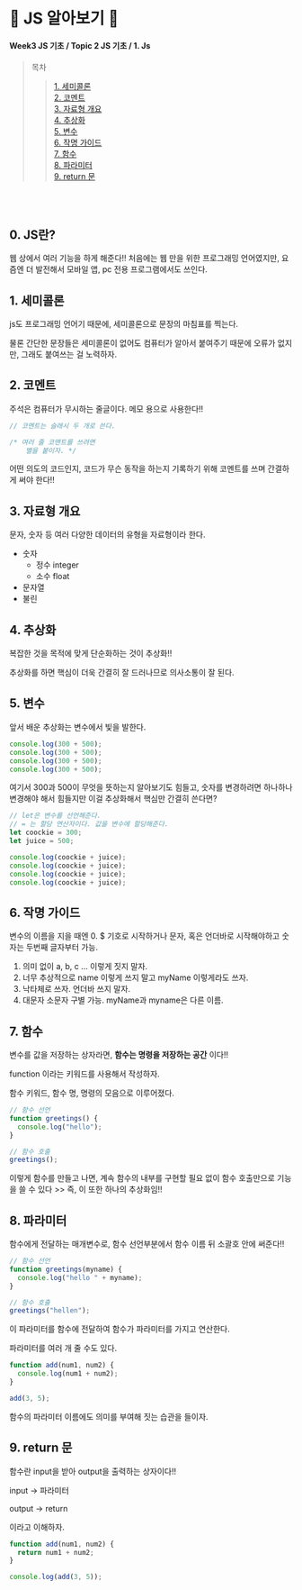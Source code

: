 # 🥑 JS 알아보기 🥑

#### Week3 JS 기초 / Topic 2 JS 기초 / 1. Js

> 목차
>
> > [1. 세미콜론](#1-세미콜론)<br> [2. 코멘트](#2-코멘트)<br> [3. 자료형 개요](#3-자료형-개요)<br> [4. 추상화](#4-추상화)<br> [5. 변수](#5-변수)<br> [6. 작명 가이드](#6-작명-가이드)<br> [7. 함수](#7-함수)<br> [8. 파라미터](#8-파라미터)<br> [9. return 문](#9-return-문)<br>

<br><br>

## 0. JS란?

웹 상에서 여러 기능을 하게 해준다!! 처음에는 웹 만을 위한 프로그래밍 언어였지만, 요즘엔 더 발전해서 모바일 앱, pc 전용 프로그램에서도 쓰인다.

## 1. 세미콜론

js도 프로그래밍 언어기 때문에, 세미콜론으로 문장의 마침표를 찍는다.

물론 간단한 문장들은 세미콜론이 없어도 컴퓨터가 알아서 붙여주기 때문에 오류가 없지만, 그래도 붙여쓰는 걸 노력하자.

## 2. 코멘트

주석은 컴퓨터가 무시하는 줄글이다. 메모 용으로 사용한다!!

```js
// 코멘트는 슬래시 두 개로 쓴다.

/* 여러 줄 코맨트를 쓰려면
    별을 붙이자. */
```

어떤 의도의 코드인지, 코드가 무슨 동작을 하는지 기록하기 위해 코멘트를 쓰며 간결하게 써야 한다!!

## 3. 자료형 개요

문자, 숫자 등 여러 다양한 데이터의 유형을 자료형이라 한다.

- 숫자
  - 정수 integer
  - 소수 float
- 문자열
- 불린

## 4. 추상화

복잡한 것을 목적에 맞게 단순화하는 것이 추상화!!

추상화를 하면 핵심이 더욱 간결히 잘 드러나므로 의사소통이 잘 된다.

## 5. 변수

앞서 배운 추상화는 변수에서 빛을 발한다.

```js
console.log(300 + 500);
console.log(300 + 500);
console.log(300 + 500);
console.log(300 + 500);
```

여기서 300과 500이 무엇을 뜻하는지 알아보기도 힘들고, 숫자를 변경하려면 하나하나 변경해야 해서 힘들지만 이걸 추상화해서 핵심만 간결히 쓴다면?

```js
// let은 변수를 선언해준다.
// = 는 할당 연산자이다. 값을 변수에 할당해준다.
let coockie = 300;
let juice = 500;

console.log(coockie + juice);
console.log(coockie + juice);
console.log(coockie + juice);
console.log(coockie + juice);
```

## 6. 작명 가이드

변수의 이름을 지을 때엔 0. $ 기호로 시작하거나 문자, 혹은 언더바로 시작해야하고 숫자는 두번째 글자부터 가능.

1. 의미 없이 a, b, c ... 이렇게 짓지 말자.
2. 너무 추상적으로 name 이렇게 쓰지 말고 myName 이렇게라도 쓰자.
3. 낙타체로 쓰자. 언더바 쓰지 말자.
4. 대문자 소문자 구별 가능. myName과 myname은 다른 이름.

## 7. 함수

변수를 값을 저장하는 상자라면, **함수는 명령을 저장하는 공간** 이다!!

function 이라는 키워드를 사용해서 작성하자.

함수 키워드, 함수 명, 명령의 모음으로 이루어졌다.

```js
// 함수 선언
function greetings() {
  console.log("hello");
}

// 함수 호출
greetings();
```

이렇게 함수를 만들고 나면, 계속 함수의 내부를 구현할 필요 없이 함수 호출만으로 기능을 쓸 수 있다 >> 즉, 이 또한 하나의 추상화임!!

## 8. 파라미터

함수에게 전달하는 매개변수로, 함수 선언부분에서 함수 이름 뒤 소괄호 안에 써준다!!

```js
// 함수 선언
function greetings(myname) {
  console.log("hello " + myname);
}

// 함수 호출
greetings("hellen");
```

이 파라미터를 함수에 전달하여 함수가 파라미터를 가지고 연산한다.

파라미터를 여러 개 줄 수도 있다.

```js
function add(num1, num2) {
  console.log(num1 + num2);
}

add(3, 5);
```

함수의 파라미터 이름에도 의미를 부여해 짓는 습관을 들이자.

## 9. return 문

함수란 input을 받아 output을 출력하는 상자이다!!

input -> 파라미터

output -> return

이라고 이해하자.

```js
function add(num1, num2) {
  return num1 + num2;
}

console.log(add(3, 5));
```
